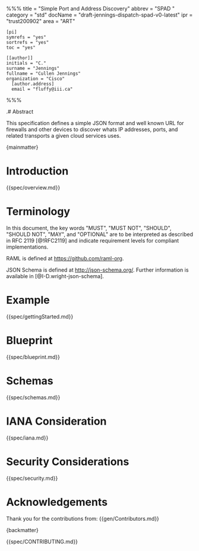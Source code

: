%%%
    title = "Simple Port and Address Discovery"
    abbrev = "SPAD "
    category = "std"
    docName = "draft-jennings-dispatch-spad-v0-latest"
    ipr = "trust200902"
    area = "ART"

    [pi]
    symrefs = "yes"
    sortrefs = "yes"
    toc = "yes"

    [[author]]
    initials = "C."
    surname = "Jennings"
    fullname = "Cullen Jennings"
    organization = "Cisco"
      [author.address]
      email = "fluffy@iii.ca"


%%%

.# Abstract

This specification defines a simple JSON format and well known URL for
firewalls and other devices to discover whats IP addresses, ports, and
related transports a given cloud services uses.

{mainmatter}

# Introduction

{{spec/overview.md}}

# Terminology

In this document, the key words "MUST", "MUST NOT", "SHOULD", "SHOULD
NOT", "MAY", and "OPTIONAL" are to be interpreted as described in RFC
2119 [@!RFC2119] and indicate requirement levels for compliant
implementations.

RAML is defined at <https://github.com/raml-org>. 

JSON Schema is defined at <http://json-schema.org/>. Further
information is available in [@I-D.wright-json-schema].

# Example

{{spec/gettingStarted.md}}


# Blueprint

{{spec/blueprint.md}}


# Schemas

{{spec/schemas.md}}


# IANA Consideration

{{spec/iana.md}}

# Security Considerations

{{spec/security.md}}

# Acknowledgements 

Thank you for the contributions from:
{{gen/Contributors.md}}


{backmatter}

{{spec/CONTRIBUTING.md}}

